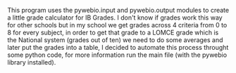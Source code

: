 This program uses the pywebio.input and pywebio.output modules to create a little grade calculator for IB Grades.
I don't know if grades work this way for other schools but in my school we get grades across 4 criteria from 0 to 8 for every subject,
in order to get that grade to a LOMCE grade which is the National system (grades out of ten) we need to do some averages and later put the grades into a table,
I decided to automate this process throught some python code, for more information run the main file (with the pywebio library installed).
